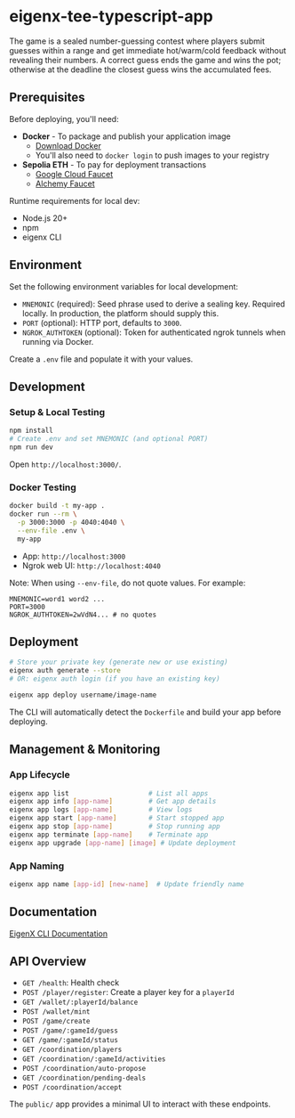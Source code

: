 # eigenx-tee-typescript-app

The game is a sealed number-guessing contest where players submit guesses within a range and get immediate hot/warm/cold feedback without revealing their numbers. A correct guess ends the game and wins the pot; otherwise at the deadline the closest guess wins the accumulated fees.

## Prerequisites

Before deploying, you'll need:

- **Docker** - To package and publish your application image
  - [Download Docker](https://www.docker.com/get-started/)
  - You'll also need to `docker login` to push images to your registry
- **Sepolia ETH** - To pay for deployment transactions
  - [Google Cloud Faucet](https://cloud.google.com/application/web3/faucet/ethereum/sepolia)
  - [Alchemy Faucet](https://sepoliafaucet.com/)
  
Runtime requirements for local dev:

- Node.js 20+
- npm
- eigenx CLI

## Environment

Set the following environment variables for local development:

- `MNEMONIC` (required): Seed phrase used to derive a sealing key. Required locally. In production, the platform should supply this.
- `PORT` (optional): HTTP port, defaults to `3000`.
- `NGROK_AUTHTOKEN` (optional): Token for authenticated ngrok tunnels when running via Docker.

Create a `.env` file and populate it with your values.

## Development

### Setup & Local Testing
```bash
npm install
# Create .env and set MNEMONIC (and optional PORT)
npm run dev
```

Open `http://localhost:3000/`.

### Docker Testing
```bash
docker build -t my-app .
docker run --rm \
  -p 3000:3000 -p 4040:4040 \
  --env-file .env \
  my-app
```

- App: `http://localhost:3000`
- Ngrok web UI: `http://localhost:4040`

Note: When using `--env-file`, do not quote values. For example:
```
MNEMONIC=word1 word2 ...
PORT=3000
NGROK_AUTHTOKEN=2wVdN4... # no quotes
```

## Deployment

```bash
# Store your private key (generate new or use existing)
eigenx auth generate --store
# OR: eigenx auth login (if you have an existing key)

eigenx app deploy username/image-name
```

The CLI will automatically detect the `Dockerfile` and build your app before deploying.

## Management & Monitoring

### App Lifecycle
```bash
eigenx app list                    # List all apps
eigenx app info [app-name]         # Get app details
eigenx app logs [app-name]         # View logs
eigenx app start [app-name]        # Start stopped app
eigenx app stop [app-name]         # Stop running app
eigenx app terminate [app-name]    # Terminate app
eigenx app upgrade [app-name] [image] # Update deployment
```

### App Naming
```bash
eigenx app name [app-id] [new-name]  # Update friendly name
```

## Documentation

[EigenX CLI Documentation](https://github.com/Layr-Labs/eigenx-cli/blob/main/README.md)

## API Overview

- `GET /health`: Health check
- `POST /player/register`: Create a player key for a `playerId`
- `GET /wallet/:playerId/balance`
- `POST /wallet/mint`
- `POST /game/create`
- `POST /game/:gameId/guess`
- `GET /game/:gameId/status`
- `GET /coordination/players`
- `GET /coordination/:gameId/activities`
- `POST /coordination/auto-propose`
- `GET /coordination/pending-deals`
- `POST /coordination/accept`

The `public/` app provides a minimal UI to interact with these endpoints.
